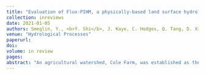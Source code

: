 ```yaml
---
title: "Evaluation of Flux-PIHM, a physically-based land surface hydrologic model in an agricultural watershed"
collection: inreviews
date: 2021-01-05
authors: Smeglin, Y., <b>Y. Shi</b>, J. Kaye, C. Hodges, Q. Tang, D. Xiao, Brandon Forsythe, K. Davis, and C. Wayman
venue: "Hydrological Processes"
paperurl:
doi:
volume: in review
pages:
abstract: "An agricultural watershed, Cole Farm, was established as the newest of the three subcatchments in the Susquehanna Shale Hills Critical Zone Observatory (SSHCZO) in 2017. The catchment contains mostly pasture and crops, with a small portion of deciduous forest. The observations in Cole Farm afford an opportunity to test the spatially distributed land surface hydrologic model, Flux-PIHM, in farmland for the first time. In this study, we calibrated the model to only discharge and groundwater level observations at Cole Farm, but it's able to capture the variations and magnitudes of soil moisture, latent heat (LE) and sensible heat (H) fluxes. Modeled soil moisture on the ridge top matched the observations well, but modeled soil moisture in the mid-slope differed from observations likely due to the existence of fragipan in the soil column. Flux-PIHM reproduced the seasonality and diurnal variations of watershed-average evapotranspiration (ET), sensible heat flux (H), though modeled ET in summer is about 25% greater than tower ET. To study the impact of land cover on hydrology, we imposed two different LAI forcings to the model: spatially distributed versus uniform LAI. Spatially distributed LAI produced higher ET and lower soil moisture in the forested part of the watershed due to higher LAI of deciduous forest in comparison to crops and pasture. But the impact of different LAI forcings on discharge was small. We further compared the water budget simulated by Flux-PIHM in the agricultural watershed (Cole Farm) to a forested watershed (Shale Hills). Flux-PIHM simulated less discharge and higher transpiration and bare soil evaporation in the Cole Farm watershed relative to Shale Hills watershed. Our work shows that with a few key observations, Flux-PIHM can be calibrated to simulate agricultural watershed hydrology, but spatially distributed LAI and soils data are needed to capture the spatial variations in soil moisture and ET."
---
```


